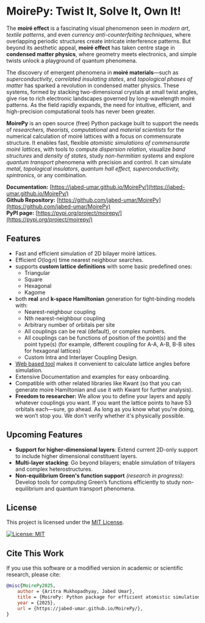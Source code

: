 # MoirePy: Twist It, Solve It, Own It!

The **moiré effect** is a fascinating visual phenomenon seen in *modern art*, *textile patterns*, and even *currency anti-counterfeiting techniques*, where overlapping periodic structures create intricate interference patterns. But beyond its aesthetic appeal, **moiré effect** has taken centre stage in **condensed matter physics**, where geometry meets electronics, and simple twists unlock a playground of quantum phenomena. 

The discovery of emergent phenomena in **moiré materials**—such as *superconductivity*, *correlated insulating states*, and *topological phases of matter* has sparked a revolution in condensed matter physics. These systems, formed by stacking two-dimensional crystals at small twist angles, give rise to rich electronic landscapes governed by long-wavelength moiré patterns. As the field rapidly expands, the need for intuitive, efficient, and high-precision computational tools has never been greater.

**MoirePy** is an open source (free) Python package built to support the needs of *researchers, theorists, computational* and *material scientists* for the numerical calculation of moiré lattices with a focus on commensurate structure. It enables fast, flexible *atomistic simulations of commensurate moiré lattices*, with tools to compute *dispersion relation*, visualize *band structures* and *density of states*, study *non-hermitian systems* and explore *quantum transport* phenomena with precision and control. It can simulate *metal*, *topological insulators*, *quantum hall effect, superconductivity, spintronics*, or any combination. 


**Documentation:** [https://jabed-umar.github.io/MoirePy/](https://jabed-umar.github.io/MoirePy/)
<br>
**Github Repository:** [https://github.com/jabed-umar/MoirePy](https://github.com/jabed-umar/MoirePy)
<br>
**PyPI page:** [https://pypi.org/project/moirepy/](https://pypi.org/project/moirepy/)

## Features

- Fast and efficient simulation of 2D bilayer moiré lattices.
- Efficient $O(\log n)$ time nearest neighbour searches.
- supports **custom lattice definitions** with some basic predefined ones:
    - Triangular
    - Square
    - Hexagonal
    - Kagome
- both **real** and **k-space Hamiltonian** generation for tight-binding models with:
    - Nearest-neighbour coupling
    - Nth nearest-neighbour coupling
    - Arbitrary number of orbitals per site
    - All couplings can be real (default), or complex numbers.
    - All couplings can be functions of position of the point(s) and the point type(s) (for example, different coupling for A-A, A-B, B-B sites for hexagonal lattices)
    - Custom Intra and Interlayer Coupling Design.
- [Web based tool](https://jabed-umar.github.io/MoirePy/theory/avc/) makes it convenient to calculate lattice angles before simulation.
- Extensive Documentation and examples for easy onboarding.
- Compatible with other related libraries like Kwant (so that you can generate moire Hamiltonian and use it with Kwant for further analysis).
- **Freedom to researcher:** We allow you to define your layers and apply whatever couplings you want. If you want the lattice points to have 53 orbitals each—sure, go ahead. As long as you know what you're doing, we won’t stop you. We don't verify whether it's physically possible.

## Upcoming Features

- **Support for higher-dimensional layers**: Extend current 2D-only support to include higher dimensional constituent layers.
- **Multi-layer stacking**: Go beyond bilayers; enable simulation of trilayers and complex heterostructures.
- **Non-equilibrium Green's function support** *(research in progress)*: Develop tools for computing Green’s functions efficiently to study non-equilibrium and quantum transport phenomena.

<!--## Installation

You can install MoirePy via pip:

```bash
pip install moirepy
```

 ## Basic Usage

For detailed usage, please refer to our [documentation](https://jabed-umar.github.io/MoirePy/).

```python
from moirepy import MoireLattice  # this i think we dont need as we have one dedicated installation page.
#### u might add  a line like cheek here (link inserted) to install the MoirePy
``` -->


## License

This project is licensed under the [MIT License](https://opensource.org/licenses/MIT).

[![License: MIT](https://img.shields.io/badge/License-MIT-yellow.svg)](https://opensource.org/licenses/MIT)



## Cite This Work

If you use this software or a modified version in academic or scientific research, please cite:

```BibTeX
@misc{MoirePy2025,
	author = {Aritra Mukhopadhyay, Jabed Umar},
	title = {MoirePy: Python package for efficient atomistic simulation of moiré lattices},
	year = {2025},
	url = {https://jabed-umar.github.io/MoirePy/},
}
```
